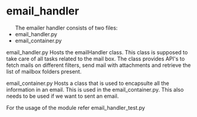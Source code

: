 # email_handler
<ul>
The emailer handler consists of two files:
<li>email_handler.py</li>
<li>email_container.py</li>
</ul>

email_handler.py 
Hosts the emailHandler class. This class is supposed to take care of all tasks related to
the mail box. The class provides API's to fetch mails on different filters, send mail with
attachments and retrieve the list of mailbox folders present.

email_container.py
Hosts a class that is used to encapsulte all the information in an email. This is used in the
email_container.py. This also needs to be used if we want to sent an email.


For the usage of the module refer email_handler_test.py
